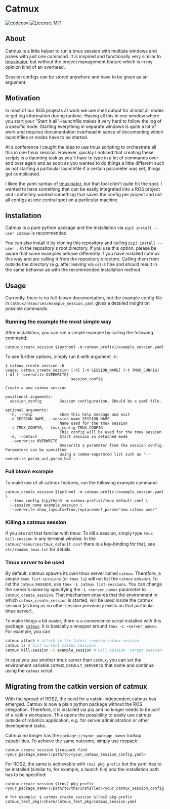# Catmux
[![codecov](https://codecov.io/gh/fmauch/catmux/branch/master/graph/badge.svg?token=bPcdYrOBRK)](https://codecov.io/gh/fmauch/catmux)
[![License: MIT](https://img.shields.io/badge/License-MIT-yellow.svg)](https://opensource.org/licenses/MIT)

## About
Catmux is a little helper to run a tmux session with multiple windows and panes with just one
command. It is inspired and functionally very similar to
[tmuxinator](https://github.com/tmuxinator/tmuxinator), but without the project management feature
which is in my opinion kind of an overhead.

Session configs can be stored anywhere and have to be given as an argument.

## Motivation
In most of our ROS projects at work we use shell output for almost all nodes to get log information
during runtime. Having all this in one window where you start your "Start it all"-launchfile makes
it very hard to follow the log of a specific node. Starting everything in separate windows is quite
a lot of work and requires documentation overhead in sense of documenting which launchfiles or nodes
have to be started.

At a conference I caught the idea to use tmux scripting to orchestrate all this in one tmux session.
However, quickly I noticed that creating these scripts is a daunting task as you'll have to type in
a lot of commands over and over again and as soon as you wanted to do things a little different such
as not starting a particular launchfile if a certain parameter was set, things got complicated.

I liked the yaml-syntax of [tmuxinator](https://github.com/tmuxinator/tmuxinator), but that tool
didn't quite hit the spot. I wanted to have something that can be easily integrated into a ROS
project and I definitely wanted something that saves the config per project and not all configs at
one central spot on a particular machine.

## Installation
Catmux is a pure python package and the installation via `pip3 install --user catmux` is recommended.

You can also install it by cloning this repository and calling `pip3 install --user .` in the
repository's root directory. If you use this option, please be aware that some examples behave
differently if you have installed catmux this way and are calling it from the repository directory.
Calling them from outside the directory (e.g. after leaving via `cd`) is fine and should result in
the same behavior as with the recommended installation method.

## Usage
Currently, there is no full-blown documentation, but the example config file in
`catmux/resources/example_session.yaml` gives a detailed insight on possible commands.

### Running the example the most simple way
After installation, you can run a simple example by calling the following command:
```
catmux_create_session $(python3 -m catmux.prefix)/example_session.yaml
```

To see further options, simply run it with argument `-h`:
```
$ catmux_create_session -h
usage: catmux_create_session [-h] [-n SESSION_NAME] [-t TMUX_CONFIG] [-d] [--overwrite OVERWRITE]
                             session_config

Create a new catmux session

positional arguments:
  session_config        Session configuration. Should be a yaml-file.

optional arguments:
  -h, --help            show this help message and exit
  -n SESSION_NAME, --session_name SESSION_NAME
                        Name used for the tmux session
  -t TMUX_CONFIG, --tmux_config TMUX_CONFIG
                        This config will be used for the tmux session
  -d, --detach          Start session in detached mode
  --overwrite OVERWRITE
                        Overwrite a parameter from the session config. Parameters can be specified
                        using a comma-separated list such as '--overwrite param_a=1,param_b=2'.
```

### Full blown example
To make use of all catmux features, run the following example command:
```
catmux_create_session $(python3 -m catmux.prefix)/example_session.yaml \
  --tmux_config $(python3 -m catmux.prefix)/tmux_default.conf \
  --session_name example_session \
  --overwrite show_layouts=True,replacement_param="new catmux user"
```

### Killing a catmux session
If you are not that familiar with tmux: To kill a session, simply type `tmux kill-session` in any
terminal window. In the `catmux/resources/tmux_default.conf` there is a key-binding for that, see
`etc/readme_tmux.txt` for details.

### Tmux server to be used
By default, catmux spawns its own tmux server called `catmux`. Therefore, a simple
`tmux list-sessions` (or `tmux ls`) will not list the `catmux` session. To list the `catmux`
session, use `tmux -L catmux list-sessions`. You can change the server's name by specifying the
`-L <server_name>` parameter to `catmux_create_session`. That mechanism ensures that the environment
in which `catmux_create_session` is started, will be used inside the catmux session (as long as no
other session previously exists on that particular tmux server).

To make things a bit easier, there is a convenience script installed with this
package: [`catmux`](script/catmux). It is basically a wrapper around `tmux -L
<server_name>`. For example, you can

``` bash
catmux attach # attach to the latest running catmux session
catmux ls # list current catmux sessions
catmux kill-session -t example_session # kill session 'target session'
```

In case you use another tmux server than `catmux`, you can set the environment
variable `CATMUX_DEFAULT_SERVER` to that name and continue using the `catmux`
script.

## Migrating from the catkin version of catmux
With the spread of ROS2, the need for a catkin-independent catmux has emerged.
Catmux is now a plain python package without the ROS integration.
Therefore, it is installed via pip and no longer needs to be part of a catkin workspace.
This opens the possibility to easily use catmux outside of robotics application, e.g. for server
administration or other development tasks.

Catmux no longer has the `package://<your_package_name>` lookup capabilities.
To achieve the same outcome, simply use rospack:
```
catmux_create_session $(rospack find <your_package_name>)/path/to/<your_catmux_session_config.yaml>
```

For ROS2, the same is achievable with `ros2 pkg prefix` but the yaml has to be installed (similar
to, for example, a launch file) and the installation path has to be specified:
```
catmux_create_session $(ros2 pkg prefix <your_package_name>)/path/to/the/installed/<your_catmux_session_config.yaml>

# for example: $ catmux_create_session $(ros2 pkg prefix catmux_test_pkg)/share/catmux_test_pkg/catmux_session.yaml
```
